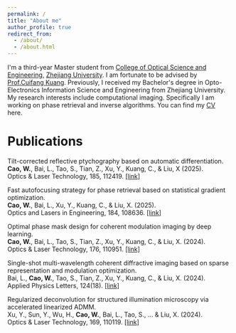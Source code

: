 ```yaml
---
permalink: /
title: "About me"
author_profile: true
redirect_from: 
  - /about/
  - /about.html
---
```


I'm a third-year Master student from [College of Optical Science and Engineering](http://opt.zju.edu.cn/), [Zhejiang University](https://www.zju.edu.cn/). I am fortunate to be advised by [Prof.Cuifang Kuang](https://person.zju.edu.cn/cfkuang). Previously, I received my Bachelor's degree in Opto-Electronics Information Science and Engineering from Zhejiang University. My research interests include computational imaging. Specifically I am working on phase retrieval and inverse algorithms.
You can find my [CV](../assets/CV20250217.pdf) here.


Publications
======
Tilt-corrected reflective ptychography based on automatic differentiation. \
**Cao, W.**, Bai, L., Tao, S., Tian, Z., Xu, Y., Kuang, C., & Liu, X (2025).\
Optics & Laser Technology, 185, 112419. [[link]](https://doi.org/10.1016/j.optlastec.2025.112419)

Fast autofocusing strategy for phase retrieval based on statistical gradient optimization. \
**Cao, W.**, Bai, L., Xu, Y., Kuang, C., & Liu, X. (2025).\
Optics and Lasers in Engineering, 184, 108636. [[link]](https://doi.org/10.1016/j.optlaseng.2024.108636)

Optimal phase mask design for coherent modulation imaging by deep learning. \
**Cao, W.**, Bai, L., Tao, S., Tian, Z., Xu, Y., Kuang, C., & Liu, X. (2024). \
Optics & Laser Technology, 176, 110951. [[link]](https://doi.org/10.1016/j.optlastec.2024.110951)

Single-shot multi-wavelength coherent diffractive imaging based on sparse representation and modulation optimization.\
Bai, L., **Cao, W.**, Tao, S., Tian, Z., Xu, Y., Kuang, C., & Liu, X. (2024).\
Applied Physics Letters, 124(18). [[link]]( https://doi.org/10.1063/5.0194876)

Regularized deconvolution for structured illumination microscopy via accelerated linearized ADMM. \
Xu, Y., Sun, Y., Wu, H., **Cao, W.**, Bai, L., Tao, S., ... & Liu, X. (2024).\
Optics & Laser Technology, 169, 110119. [[link]]( https://doi.org/10.1016/j.optlastec.2023.110119)







